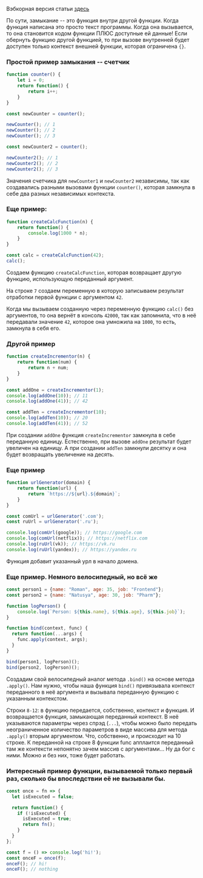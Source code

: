 Вэбкорная версия статьи [здесь](Замыкания)

По сути, замыкание -- это функция внутри другой функции. Когда функция написана это просто текст программы. Когда она вызывается, то она становится кодом функции ПЛЮС доступные ей данные! Если обернуть функцию другой функцией, то при вызове внутренней будет доступен только контекст внешней функции, которая ограничена `{}`.

### Простой пример замыкания -- счетчик
```js
function counter() {
	let i = 0;
	return function() {
		return i++;
	}
}

const newCounter = counter();

newCounter(); // 1
newCounter(); // 2
newCounter(); // 3

const newCounter2 = counter();

newCounter2(); // 1
newCounter2(); // 2
newCounter2(); // 3
```
Значения счетчика для `newCounter1` и `newCounter2` независимы, так как создавались разными вызовами функции `counter()`, которая замкнула в себе два разных независимых контекста.

### Еще пример:

```js ln=true
function createCalcFunction(n) {
	return function() {
		console.log(1000 * n);
	}
}

const calc = createCalcFunction(42);
calc();
```

Создаем функцию `createCalcFunction`, которая возвращает другую функцию, использующую переданный аргумент.

На строке `7` создаем переменную в которую записываем результат отработки первой функции с аргументом `42`.

Когда мы вызываем созданную через переменную функцию `calc()` без аргументов, то она вернёт в консоль `42000`, так как запомнила, что в неё передавали значение `42`, которое она умножила на `1000`, то есть, замкнула в себя его.

### Другой пример

```js ln=true
function createIncrementor(n) {
	return function(num) {
		return n + num;
	}
}

const addOne = createIncrementor(1);
console.log(addOne(10)); // 11
console.log(addOne(41)); // 42

const addTen = createIncrementor(10);
console.log(addTen(10)); // 20
console.log(addTen(41)); // 52
```

При создании `addOne` функция `createIncrementor` замкнула в себе переданную единицу. Естественно, при вызове `addOne` результат будет увеличен на единицу. А при создании `addTen` замкнули десятку и она будет возвращать увеличение на десять.

### Еще пример
```js ln=true
function urlGenerator(domain) {
	return function(url) {
		return `https://${url}.${domain}`;
	}
}

const comUrl = urlGenerator('.com');
const ruUrl = urlGenerator('.ru');

console.log(comUrl(google)); // https://google.com
console.log(comUrl(netflix)); // https://netflix.com
console.log(ruUrl(vk)); // https://vk.ru
console.log(ruUrl(yandex)); // https://yandex.ru
```
Функция добавит указанный урл в начало домена.

### Еще пример. Немного велосипедный, но всё же
```js ln=true
const person1 = {name: "Roman", age: 35, job: "Frontend"};
const person2 = {name: "Natusya", age: 30, job: "Pharm"};

function logPerson() {
    console.log(`Person: ${this.name}, ${this.age}, ${this.job}`);
}

function bind(context, func) {
  return function(...args) {
    func.apply(context, args);
  }
}

bind(person1, logPerson)();
bind(person2, logPerson)();
```

Создадим свой велосипедный аналог метода `.bind()` на основе метода `.apply()`. Нам нужно, чтобы наша функция `bind()` привязывала контекст переданного в неё аргумента и вызывала переданную функцию с указанным контекстом.

Строки `8-12`: в функцию передается, собственно, контекст и функция. И возвращается функция, замыкающая переданный контекст. В неё указываются параметры через спрэд (`...`), чтобы можно было передать неограниченное количество параметров в виде массива для метода `.apply()` вторым аргументом. Что, собственно, и происходит на 10 строке. К переданной на строке 8 функции func апплаится переданный там же контексти непонятно зачем массив с аргументами... Ну да бог с ними. Можно и без них, тоже будет работать.

### Интересный пример функции, вызываемой только первый раз, сколько бы впоследствии её не вызывали бы.

```js
const once = fn => {
  let isExecuted = false;

  return function() {
    if (!isExecuted) {
      isExecuted = true;
      return fn();
    }
  }
};

const f = () => console.log('hi!');
const onceF = once(f);
onceF(); // hi!
onceF(); // nothing
```
